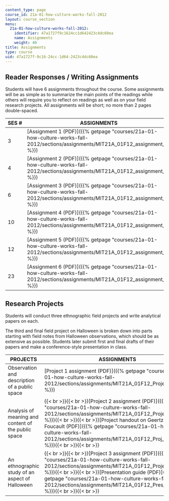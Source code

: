 ```yaml
---
content_type: page
course_id: 21a-01-how-culture-works-fall-2012
layout: course_section
menu:
  21a-01-how-culture-works-fall-2012:
    identifier: 47a1727f9c1624cc1d642423c4dc60ea
    name: Assignments
    weight: 40
title: Assignments
type: course
uid: 47a1727f-9c16-24cc-1d64-2423c4dc60ea
---
```


Reader Responses / Writing Assignments
--------------------------------------

Students will have 6 assignments throughout the course. Some assignments will be as simple as to summarize the main points of the readings while others will require you to reflect on readings as well as on your field research projects. All assignments will be short; no more than 2 pages double-spaced.

| SES # | ASSIGNMENTS |
| --- | --- |
| 3 | [Assignment 1 (PDF)]({{% getpage "courses/21a-01-how-culture-works-fall-2012/sections/assignments/MIT21A_01F12_assignment_1" %}}) |
| 4 | [Assignment 2 (PDF)]({{% getpage "courses/21a-01-how-culture-works-fall-2012/sections/assignments/MIT21A_01F12_assignment_2" %}}) |
| 6 | [Assignment 3 (PDF)]({{% getpage "courses/21a-01-how-culture-works-fall-2012/sections/assignments/MIT21A_01F12_assignment_3" %}}) |
| 10 | [Assignment 4 (PDF)]({{% getpage "courses/21a-01-how-culture-works-fall-2012/sections/assignments/MIT21A_01F12_assignment_4" %}}) |
| 12 | [Assignment 5 (PDF)]({{% getpage "courses/21a-01-how-culture-works-fall-2012/sections/assignments/MIT21A_01F12_assignment_5" %}}) |
| 23 | [Assignment 6 (PDF)]({{% getpage "courses/21a-01-how-culture-works-fall-2012/sections/assignments/MIT21A_01F12_assignment_6" %}}) 

Research Projects
-----------------

Students will conduct three ethnographic field projects and write analytical papers on each.

The third and final field project on Halloween is broken down into parts starting with field notes from Halloween observations, which should be as extensive as possible. Students later submit first and final drafts of their papers and make a conference-style presentation in class.

| PROJECTS | ASSIGNMENTS |
| --- | --- |
| Observation and description of a public space | [Project 1 assignment (PDF)]({{% getpage "courses/21a-01-how-culture-works-fall-2012/sections/assignments/MIT21A_01F12_Project_One" %}}) |
| Analysis of meaning and content of the public space | {{< br >}}{{< br >}}[Project 2 assignment (PDF)]({{% getpage "courses/21a-01-how-culture-works-fall-2012/sections/assignments/MIT21A_01F12_Project_Two" %}}){{< br >}}{{< br >}}[Project handout on Geertz and Foucault (PDF)]({{% getpage "courses/21a-01-how-culture-works-fall-2012/sections/assignments/MIT21A_01F12_Proj_Two_hand" %}}){{< br >}}{{< br >}} |
| An ethnographic study of an aspect of Halloween | {{< br >}}{{< br >}}[Project 3 assignment (PDF)]({{% getpage "courses/21a-01-how-culture-works-fall-2012/sections/assignments/MIT21A_01F12_Project_Three" %}}){{< br >}}{{< br >}}[Presentation guide (PDF)]({{% getpage "courses/21a-01-how-culture-works-fall-2012/sections/assignments/MIT21A_01F12_Pres_guide" %}}){{< br >}}{{< br >}}